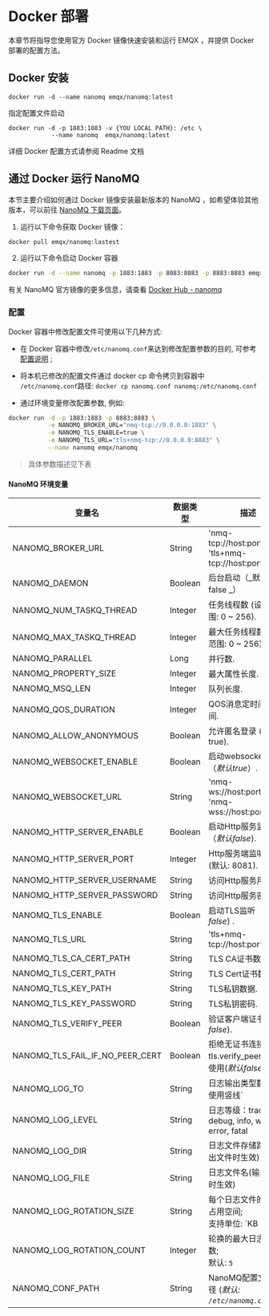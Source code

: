 # Docker 部署

本章节将指导您使用官方 Docker 镜像快速安装和运行 EMQX ，并提供 Docker 部署的配置方法。

## Docker 安装

```
docker run -d --name nanomq emqx/nanomq:latest
```

指定配置文件启动

```
docker run -d -p 1883:1883 -v {YOU LOCAL PATH}: /etc \
            --name nanomq  emqx/nanomq:latest
```

详细 Docker 配置方式请参阅 Readme 文档

## 通过 Docker 运行 NanoMQ

本节主要介绍如何通过 Docker 镜像安装最新版本的 NanoMQ ，如希望体验其他版本，可以前往 [NanoMQ 下载页面](https://www.emqx.com/zh/try?product=nanomq)。

1. 运行以下命令获取 Docker 镜像：

```bash
docker pull emqx/nanomq:lastest
```

2. 运行以下命令启动 Docker 容器

```bash
docker run -d --name nanomq -p 1883:1883 -p 8083:8083 -p 8883:8883 emqx/nanomq:latest
```

有关 NanoMQ 官方镜像的更多信息，请查看 [Docker Hub - nanomq](https://hub.docker.com/r/emqx/nanomq)

### 配置

Docker 容器中修改配置文件可使用以下几种方式:

- 在 Docker 容器中修改`/etc/nanomq.conf`来达到修改配置参数的目的, 可参考[配置说明](../config-description/v014.md) ;

- 将本机已修改的配置文件通过 docker cp 命令拷贝到容器中 `/etc/nanomq.conf`路径:  `docker cp nanomq.conf nanomq:/etc/nanomq.conf`

- 通过环境变量修改配置参数, 例如: 

```bash
docker run -d -p 1883:1883 -p 8883:8883 \
           -e NANOMQ_BROKER_URL="nmq-tcp://0.0.0.0:1883" \
           -e NANOMQ_TLS_ENABLE=true \
           -e NANOMQ_TLS_URL="tls+nmq-tcp://0.0.0.0:8883" \
           --name nanomq emqx/nanomq
```

> 具体参数描述见下表

#### NanoMQ 环境变量

| 变量名                          | 数据类型 | 描述                                                      |
| ------------------------------- | -------- | --------------------------------------------------------- |
| NANOMQ_BROKER_URL               | String   | 'nmq-tcp://host:port', 'tls+nmq-tcp://host:port'          |
| NANOMQ_DAEMON                   | Boolean  | 后台启动（_默认 false _）                                 |
| NANOMQ_NUM_TASKQ_THREAD         | Integer  | 任务线程数  (设置范围: 0 ~ 256).                          |
| NANOMQ_MAX_TASKQ_THREAD         | Integer  | 最大任务线程数 (设置范围: 0 ~ 256).                       |
| NANOMQ_PARALLEL                 | Long     | 并行数.                                                   |
| NANOMQ_PROPERTY_SIZE            | Integer  | 最大属性长度.                                             |
| NANOMQ_MSQ_LEN                  | Integer  | 队列长度.                                                 |
| NANOMQ_QOS_DURATION             | Integer  | QOS消息定时间隔时间.                                      |
| NANOMQ_ALLOW_ANONYMOUS          | Boolean  | 允许匿名登录 (默认: true).                                |
| NANOMQ_WEBSOCKET_ENABLE         | Boolean  | 启动websocket监听（_默认true_）.                          |
| NANOMQ_WEBSOCKET_URL            | String   | 'nmq-ws://host:port/path', 'nmq-wss://host:port/path'     |
| NANOMQ_HTTP_SERVER_ENABLE       | Boolean  | 启动Http服务监听（_默认false_).                           |
| NANOMQ_HTTP_SERVER_PORT         | Integer  | Http服务端监听端口 (默认: 8081).                          |
| NANOMQ_HTTP_SERVER_USERNAME     | String   | 访问Http服务用户名.                                       |
| NANOMQ_HTTP_SERVER_PASSWORD     | String   | 访问Http服务密码.                                         |
| NANOMQ_TLS_ENABLE               | Boolean  | 启动TLS监听（_默认false_) .                               |
| NANOMQ_TLS_URL                  | String   | 'tls+nmq-tcp://host:port'.                                |
| NANOMQ_TLS_CA_CERT_PATH         | String   | TLS CA证书数据。                                          |
| NANOMQ_TLS_CERT_PATH            | String   | TLS Cert证书数据。                                        |
| NANOMQ_TLS_KEY_PATH             | String   | TLS私钥数据.                                              |
| NANOMQ_TLS_KEY_PASSWORD         | String   | TLS私钥密码.                                              |
| NANOMQ_TLS_VERIFY_PEER          | Boolean  | 验证客户端证书(*默认false*).                              |
| NANOMQ_TLS_FAIL_IF_NO_PEER_CERT | Boolean  | 拒绝无证书连接，与 tls.verify_peer 配合使用(*默认false*). |
| NANOMQ_LOG_TO                   | String   | 日志输出类型数组，使用竖线`|`分隔多种类型<br>支持文件，控制台，Syslog输出，对应参数:<br>file, console, syslog |
| NANOMQ_LOG_LEVEL                | String   | 日志等级：trace, debug, info, warn, error, fatal |
| NANOMQ_LOG_DIR                  | String   | 日志文件存储路径 (输出文件时生效) |
| NANOMQ_LOG_FILE                 | String   | 日志文件名(输出文件时生效) |
| NANOMQ_LOG_ROTATION_SIZE        | String   | 每个日志文件的最大占用空间;<br>支持单位: `KB| MB | GB`;<br> 默认:`10MB` |
| NANOMQ_LOG_ROTATION_COUNT       | Integer  | 轮换的最大日志文件数;<br> 默认: `5` |
| NANOMQ_CONF_PATH                | String   | NanoMQ配置文件路径 (*默认: `/etc/nanomq.conf`*).          |